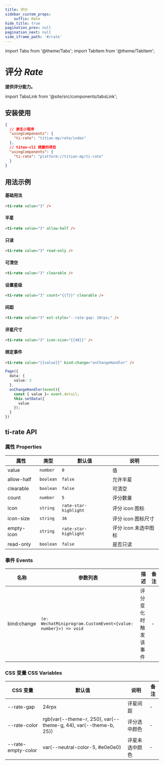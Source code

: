 ```yaml
---
title: 评分
sidebar_custom_props: 
    suffix: Rate
hide_title: true
pagination_prev: null
pagination_next: null
side_iframe_path: '#/rate'
---
```


import Tabs from '@theme/Tabs';
import TabItem from '@theme/TabItem';

# 评分 *Rate*

**提供评分能力。**

import TabsLink from '@site/src/components/tabsLink';

<TabsLink id="ti-rate-api" />

## 安装使用

```json showLineNumbers
{
  // 原生小程序
  "usingComponents": {
    "ti-rate": "titian-mp/rate/index"
  },
  // titan-cli 搭建的项目
  "usingComponents": {
    "ti-rate": "platform://titian-mp/ti-rate"
  }
}
```

## 用法示例

#### 基础用法
```html showLineNumbers
<ti-rate value="3" />
```

#### 半星
```html showLineNumbers
<ti-rate value="3" allow-half />
```

#### 只读
```html showLineNumbers
<ti-rate value="3" read-only />
```

#### 可清空
```html showLineNumbers
<ti-rate value="3" clearable />
```

#### 设置星级
```html showLineNumbers
<ti-rate value="3" count="{{7}}" clearable />
```

#### 间距
```html showLineNumbers
<ti-rate value="3" ext-style="--rate-gap: 10rpx;" />
```

#### 评星尺寸
```html showLineNumbers
<ti-rate value="3" icon-size="{{48}}" />
```

#### 绑定事件

<Tabs>
  <TabItem value="wxml" label="index.wxml" >

```html showLineNumbers
<ti-rate value="{{value}}" bind:change="onChangeHandler" />
```

  </TabItem>
  <TabItem value="json" label="index.js">

```typescript tsx showLineNumbers
Page({
  data: {
    value: 3
  },
  onChangeHandler(event){
    const { value }= event.detail;
    this.setData({
      value
    });
  }
})
```

 </TabItem>
</Tabs>

## ti-rate API

### 属性 **Properties**

| 属性      | 类型      | 默认值                | 说明                 |
| --------- | --------- | --------------------- | -------------------- |
| value     | `number`  | `0`                   | 值                   |
| allow-half | `boolean` | `false`               | 允许半星             |
| clearable | `boolean` | `false`               | 可清空               |
| count     | `number`  | `5`                   | 评分数量             |
| icon      | `string`  | `rate-star-highlight` | 评分 icon 图标       |
| icon-size  | `string`  | `36`                  | 评分 icon 图标尺寸   |
| empty-icon | `string`  | `rate-star-highlight` | 评分 icon 未选中图标 |
| read-only  | `boolean` | `false`               | 是否只读             |

### 事件 **Events**

| 名称   | 参数列表                                 | 描述                 | 备注 |
| ------ | ---------------------------------------- | -------------------- | ---- |
| bind:change | `(e: WechatMiniprogram.CustomEvent<{value: number}>) => void` | 评分变化时触发该事件 | -    |

### CSS 变量 **CSS Variables**

| CSS 变量           | 默认值                                    | 说明           | 备注 |
| ------------------ | ----------------------------------------- | -------------- | ---- |
| --rate-gap         | 24rpx                                      | 评星间距       | -    |
| --rate-color       | rgb(var(--theme-r, 250), var(--theme-g, 44), var(--theme-b, 25))          | 评分选中颜色   | -    |
| --rate-empty-color | var(--neutral-color-5, #e0e0e0) | 评星未选中颜色 | -    |
